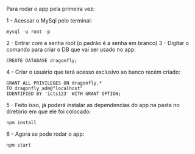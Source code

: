 Para rodar o app pela primeira vez:

1 - Acessar o MySql pelo terminal:
    
    mysql -u root -p

2 - Entrar com a senha root (o padrão é a senha em branco)
3 - Digitar o comando para criar o DB que vai ser usado no app:

    CREATE DATABASE dragonfly;

4 - Criar o usuário que terá acesso exclusivo ao banco recém criado:

    GRANT ALL PRIVILEGES ON dragonfly.*
    TO dragonfly_adm@"localhost"
    IDENTIFIED BY 'icts123' WITH GRANT OPTION;

5 - Feito isso, já poderá instalar as dependencias do app na pasta no diretório em que ele foi colocado:

    npm install

6 - Agora se pode rodar o app:

    npm start

    
